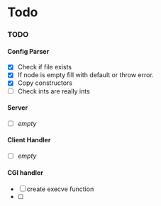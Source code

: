 # Todo
### TODO

#### Config Parser
- [x] Check if file exists
- [x] If node is empty fill with default or throw error.
- [x] Copy constructors
- [ ] Check ints are really ints

#### Server
- [ ] _empty_

#### Client Handler
- [ ] _empty_

#### CGI handler
- [ ] create execve function
- [ ] 
